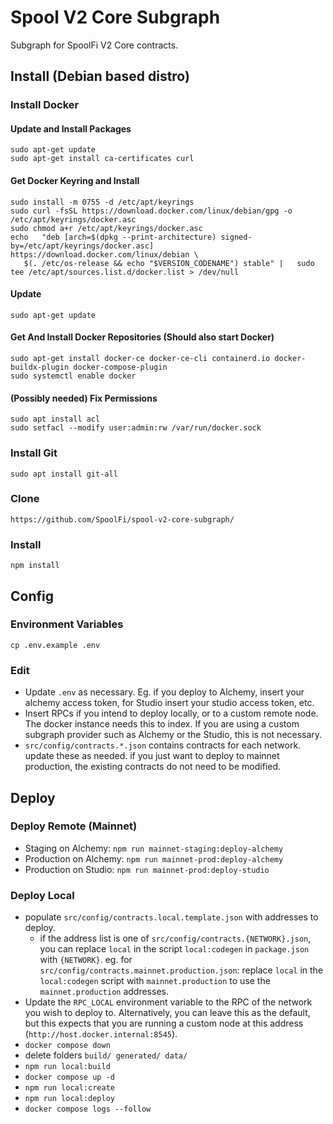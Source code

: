 # Spool V2 Core Subgraph

Subgraph for SpoolFi V2 Core contracts.

## Install (Debian based distro)

### Install Docker

#### Update and Install Packages

```
sudo apt-get update
sudo apt-get install ca-certificates curl
```

#### Get Docker Keyring and Install

```
sudo install -m 0755 -d /etc/apt/keyrings
sudo curl -fsSL https://download.docker.com/linux/debian/gpg -o /etc/apt/keyrings/docker.asc
sudo chmod a+r /etc/apt/keyrings/docker.asc
echo   "deb [arch=$(dpkg --print-architecture) signed-by=/etc/apt/keyrings/docker.asc] https://download.docker.com/linux/debian \
   $(. /etc/os-release && echo "$VERSION_CODENAME") stable" |   sudo tee /etc/apt/sources.list.d/docker.list > /dev/null
```

#### Update
```
sudo apt-get update
```

#### Get And Install Docker Repositories (Should also start Docker)
```
sudo apt-get install docker-ce docker-ce-cli containerd.io docker-buildx-plugin docker-compose-plugin
sudo systemctl enable docker
```

#### (Possibly needed) Fix Permissions
```
sudo apt install acl
sudo setfacl --modify user:admin:rw /var/run/docker.sock
```

### Install Git
```
sudo apt install git-all
```

### Clone
```
https://github.com/SpoolFi/spool-v2-core-subgraph/
```

### Install
```
npm install
```

## Config
### Environment Variables
```
cp .env.example .env
```

### Edit
- Update `.env` as necessary. Eg. if you deploy to Alchemy, insert your alchemy access token, for Studio insert your studio access token, etc.
- Insert RPCs if you intend to deploy locally, or to a custom remote node. The docker instance needs this to index. If you are using a custom subgraph provider such as Alchemy or the Studio, this is not necessary.
- `src/config/contracts.*.json` contains contracts for each network. update these as needed. if you just want to deploy to mainnet production, the existing contracts do not need to be modified.

## Deploy

### Deploy Remote (Mainnet) 
- Staging on Alchemy: `npm run mainnet-staging:deploy-alchemy`
- Production on Alchemy: `npm run mainnet-prod:deploy-alchemy`
- Production on Studio: `npm run mainnet-prod:deploy-studio`

### Deploy Local
- populate `src/config/contracts.local.template.json` with addresses to deploy.
    - if the address list is one of `src/config/contracts.{NETWORK}.json`, you can replace `local` in the script `local:codegen` in `package.json` with `{NETWORK}`. eg. for `src/config/contracts.mainnet.production.json`: replace `local` in the `local:codegen` script with `mainnet.production` to use the `mainnet.production` addresses.
- Update the `RPC_LOCAL` environment variable to the RPC of the network you wish to deploy to. Alternatively, you can leave this as the default, but this expects that you are running a custom node at this address (`http://host.docker.internal:8545`).
- `docker compose down`
- delete folders `build/ generated/ data/`
- `npm run local:build`
- `docker compose up -d`
- `npm run local:create`
- `npm run local:deploy`
- `docker compose logs --follow`
